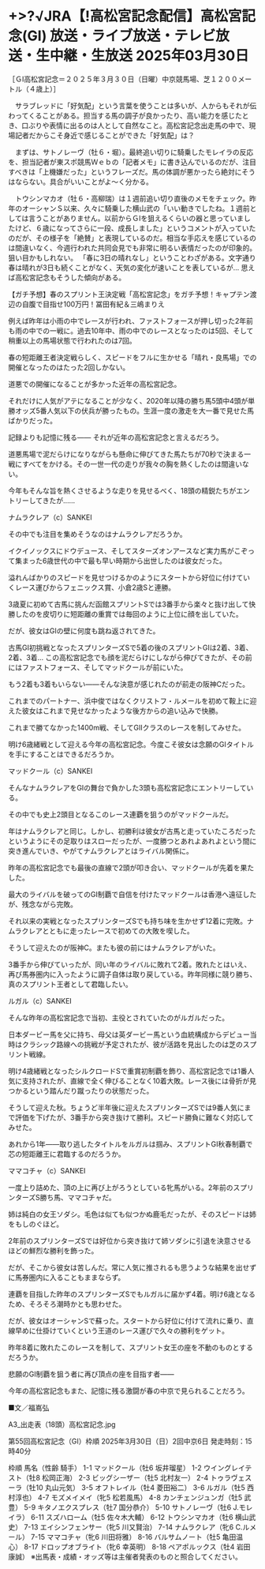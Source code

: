 # +>?√JRA【!高松宮記念配信】高松宮記念(GI) 放送・ライブ放送・テレビ放送・生中継・生放送 2025年03月30日

［ＧⅠ高松宮記念＝２０２５年３月３０日（日曜）中京競馬場、芝１２００メートル（４歳上）］

　サラブレッドに「好気配」という言葉を使うことは多いが、人からもそれが伝わってくることがある。担当する馬の調子が良かったり、高い能力を感じたとき、口ぶりや表情に出るのは人として自然なこと。高松宮記念出走馬の中で、現場記者だからこそ身近で感じることができた「好気配」は？

　まずは、サトノレーヴ（牡６・堀）。最終追い切りに騎乗したモレイラの反応を、担当記者が東スポ競馬Ｗｅｂの「記者メモ」に書き込んでいるのだが、注目すべきは「上機嫌だった」というフレーズだ。馬の体調が悪かったら絶対にそうはならない。具合がいいことがよ～く分かる。

　トウシンマカオ（牡６・高柳瑞）は１週前追い切り直後のメモをチェック。昨年のオーシャンＳ以来、久々に騎乗した横山武の「いい動きでしたね。１週前としては言うことがありません。以前からＧⅠを狙えるくらいの器と思っていましたけど、６歳になってさらに一段、成長しました」というコメントが入っていたのだが、その様子を「絶賛」と表現しているのだ。相当な手応えを感じているのは間違いなく、今週行われた共同会見でも非常に明るい表情だったのが印象的。狙い目かもしれない。
「春に3日の晴れなし」ということわざがある。文字通り春は晴れが3日も続くことがなく、天気の変化が速いことを表しているが... 思えば高松宮記念もそうした傾向がある。

【ガチ予想】春のスプリント王決定戦「高松宮記念」をガチ予想！キャプテン渡辺の自腹で目指せ100万円！冨田有紀＆三嶋まりえ

例えば昨年は小雨の中でレースが行われ、ファストフォースが押し切った2年前も雨の中での一戦に。過去10年中、雨の中でのレースとなったのは5回、そして稍重以上の馬場状態で行われたのは7回。

春の短距離王者決定戦らしく、スピードをフルに生かせる「晴れ・良馬場」での開催となったのはたった2回しかない。

道悪での開催になることが多かった近年の高松宮記念。

それだけに人気がアテになることが少なく、2020年以降の勝ち馬5頭中4頭が単勝オッズ5番人気以下の伏兵が勝ったもの。生涯一度の激走を大一番で見せた馬ばかりだった。

記録よりも記憶に残る―― それが近年の高松宮記念と言えるだろう。

道悪馬場で泥だらけになりながらも懸命に伸びてきた馬たちが70秒で決まる一戦にすべてをかける。その一世一代の走りが我々の胸を熱くしたのは間違いない。

今年もそんな旨を熱くさせるような走りを見せるべく、18頭の精鋭たちがエントリーしてきたが......



ナムラクレア（c）SANKEI

その中でも注目を集めそうなのはナムラクレアだろうか。

イクイノックスにドウデュース、そしてスターズオンアースなど実力馬がこぞって集まった6歳世代の中で最も早い時期から出世したのは彼女だった。

溢れんばかりのスピードを見せつけるかのようにスタートから好位に付けていくレース運びからフェニックス賞、小倉2歳Sと連勝。

3歳夏に初めて古馬に挑んだ函館スプリントSでは3番手から楽々と抜け出して快勝したのを皮切りに短距離の重賞では毎回のように上位に顔を出していた。

だが、彼女はGⅠの壁に何度も跳ね返されてきた。

古馬GⅠ初挑戦となったスプリンターズSで5着の後のスプリントGⅠは2着、3着、2着、3着... この高松宮記念でも顔を泥だらけにしながら伸びてきたが、その前にはファストフォース、そしてマッドクールが前にいた。

もう2着も3着もいらない――そんな決意が感じれたのが前走の阪神Cだった。

これまでのパートナー、浜中俊ではなくクリストフ・ルメールを初めて鞍上に迎えた彼女はこれまで見せなかったような後方からの追い込みで快勝。

これまで勝てなかった1400m戦、そしてGⅡクラスのレースを制してみせた。

明け6歳緒戦として迎える今年の高松宮記念。今度こそ彼女は念願のGⅠタイトルを手にすることはできるだろうか。


マッドクール（c）SANKEI

そんなナムラクレアをGⅠの舞台で負かした3頭も高松宮記念にエントリーしている。

その中でも史上2頭目となるこのレース連覇を狙うのがマッドクールだ。

年はナムラクレアと同じ。しかし、初勝利は彼女が古馬と走っていたころだったというようにその足取りはスローだったが、一度勝つとあれよあれよという間に突き進んでいき、やがてナムラクレアとはライバル関係に。

昨年の高松宮記念でも最後の直線で2頭が叩き合い、マッドクールが先着を果たした。

最大のライバルを破ってのGⅠ制覇で自信を付けたマッドクールは香港へ遠征したが、残念ながら完敗。

それ以来の実戦となったスプリンターズSでも持ち味を生かせず12着に完敗。ナムラクレアとともに走ったレースで初めての大敗を喫した。

そうして迎えたのが阪神C。またも彼の前にはナムラクレアがいた。

3番手から伸びていったが、同い年のライバルに敗れて2着。敗れたとはいえ、再び馬券圏内に入ったように調子自体は取り戻している。昨年同様に競り勝ち、真のスプリント王者として君臨したい。


ルガル（c）SANKEI

そんな昨年の高松宮記念で当初、主役とされていたのがルガルだった。

日本ダービー馬を父に持ち、母父は英ダービー馬という血統構成からデビュー当時はクラシック路線への挑戦が予定されたが、彼が活路を見出したのは芝のスプリント戦線。

明け4歳緒戦となったシルクロードSで重賞初制覇を飾り、高松宮記念では1番人気に支持されたが、直線で全く伸びることなく10着大敗。レース後には骨折が見つかるという踏んだり蹴ったりの状態だった。

そうして迎えた秋。ちょうど半年後に迎えたスプリンターズSでは9番人気にまで評価を下げたが、3番手から突き抜けて勝利。スピード勝負に難なく対応してみせた。

あれから1年――取り逃したタイトルをルガルは掴み、スプリントGⅠ秋春制覇で芯の短距離王に君臨するのだろうか。


ママコチャ（c）SANKEI

一度上り詰めた、頂の上に再び上がろうとしている牝馬がいる。2年前のスプリンターズS勝ち馬、ママコチャだ。

姉は純白の女王ソダシ。毛色は似ても似つかぬ鹿毛だったが、そのスピードは姉をもしのぐほど。

2年前のスプリンターズSでは好位から突き抜けて姉ソダシに引退を決意させるほどの鮮烈な勝利を飾った。

だが、そこから彼女は苦しんだ。常に人気に推されるも思うような結果を出せずに馬券圏内に入ることもままならず。

連覇を目指した昨年のスプリンターズSでもルガルに届かず4着。明け6歳となるため、そろそろ潮時かとも思わせた。

だが、彼女はオーシャンSで蘇った。スタートから好位に付けて流れに乗り、直線早めに仕掛けていくという王道のレース運びで久々の勝利をゲット。

昨年8着に敗れたこのレースを制して、スプリント女王の座を不動のものとするだろうか。

悲願のGⅠ制覇を狙う者に再び頂点の座を目指す者――

今年の高松宮記念もまた、記憶に残る激闘が春の中京で見られることだろう。


■文／福嶌弘

A3_出走表（18頭）高松宮記念.jpg

第55回高松宮記念（GI）枠順
2025年3月30日（日）2回中京6日 発走時刻：15時40分

枠順 馬名（性齢 騎手）
1-1 マッドクール（牡6 坂井瑠星）
1-2 ウイングレイテスト（牡8 松岡正海）
2-3 ビッグシーザー（牡5 北村友一）
2-4 トゥラヴェスーラ（牡10 丸山元気）
3-5 オフトレイル（牡4 菱田裕二）
3-6 ルガル（牡5 西村淳也）
4-7 モズメイメイ（牝5 松若風馬）
4-8 カンチェンジュンガ（牡5 武豊）
5-9 キタノエクスプレス（牡7 国分恭介）
5-10 サトノレーヴ（牡6 J.モレイラ）
6-11 スズハローム（牡5 佐々木大輔）
6-12 トウシンマカオ（牡6 横山武史）
7-13 エイシンフェンサー（牝5 川又賢治）
7-14 ナムラクレア（牝6 C.ルメール）
7-15 ママコチャ（牝6 川田将雅）
8-16 バルサムノート（牡5 亀田温心）
8-17 ドロップオブライト（牝6 幸英明）
8-18 ペアポルックス（牡4 岩田康誠）
※出馬表・成績・オッズ等は主催者発表のものと照合してください。